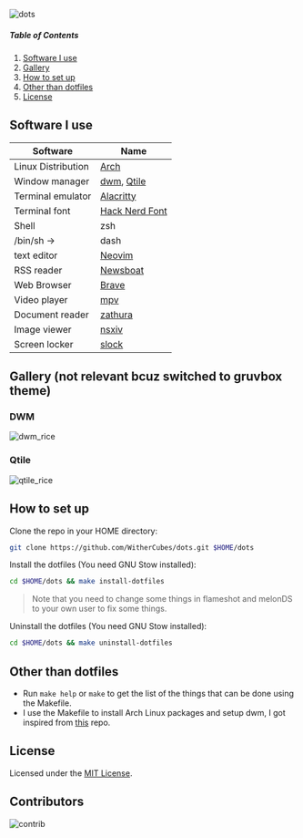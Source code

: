 ![dots](https://socialify.git.ci/WitherCubes/dots/image?description=1&forks=1&issues=1&name=1&owner=1&pattern=Solid&stargazers=1&theme=Dark)

##### Table of Contents
1. [Software I use](#software)
2. [Gallery](#gallery)
3. [How to set up](#setup)
4. [Other than dotfiles](#misc)
5. [License](#license)

<a name="software"/>

## Software I use
| Software             | Name                                                                                     |
|----------------------|------------------------------------------------------------------------------------------|
| Linux Distribution   | [Arch](https://archlinux.org)                                                            |
| Window manager       | [dwm](https://github.com/WitherCubes/dwm), [Qtile](http://www.qtile.org)                 |
| Terminal emulator    | [Alacritty](https://github.com/alacritty/alacritty)                                      |
| Terminal font        | [Hack Nerd Font](https://github.com/ryanoasis/nerd-fonts/tree/master/patched-fonts/Hack) |
| Shell                | zsh                                                                                      |
| /bin/sh ->           | dash                                                                                     |
| text editor          | [Neovim](https://github.com/neovim/neovim)                                               |
| RSS reader           | [Newsboat](https://github.com/newsboat/newsboat)                                         |
| Web Browser          | [Brave](https://brave.com)                                                               |
| Video player         | [mpv](https://mpv.io)                                                                    |
| Document reader      | [zathura](https://git.pwmt.org/pwmt/zathura)                                             |
| Image viewer         | [nsxiv](https://github.com/nsxiv/nsxiv)                                                  |
| Screen locker        | [slock](https://github.com/WitherCubes/slock)                                            |

<a name="gallery"/>

## Gallery (not relevant bcuz switched to gruvbox theme)

### DWM
![dwm_rice](https://github.com/WitherCubes/dots/blob/master/dwm_rice.png)

### Qtile
![qtile_rice](https://github.com/WitherCubes/dots/blob/master/qtile_rice.png)

<a name="setup"/>

## How to set up
Clone the repo in your HOME directory:
```bash
git clone https://github.com/WitherCubes/dots.git $HOME/dots
```

Install the dotfiles (You need GNU Stow installed):
```bash
cd $HOME/dots && make install-dotfiles
```
> Note that you need to change some things in flameshot and melonDS to your own user to fix some things.

Uninstall the dotfiles (You need GNU Stow installed):
```bash
cd $HOME/dots && make uninstall-dotfiles
```

<a name="misc"/>

## Other than dotfiles
- Run ```make help``` or ```make``` to get the list of the things that can be done using the Makefile.
- I use the Makefile to install Arch Linux packages and setup dwm, I got inspired from [this](https://github.com/masasam/dotfiles) repo.

<a name="#license"/>

## License
Licensed under the [MIT License](https://github.com/WitherCubes/dots/blob/master/LICENSE).

## Contributors
![contrib](https://contrib.rocks/image?repo=WitherCubes/dots)
